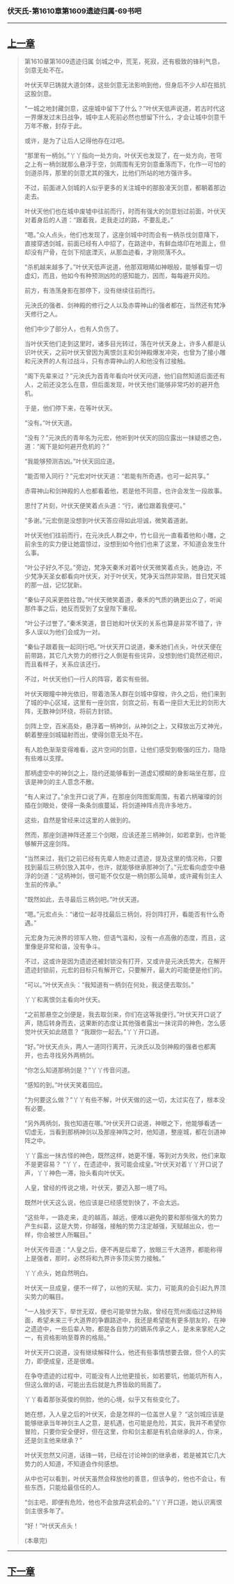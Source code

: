 ### 伏天氏-第1610章第1609遗迹归属-69书吧

--------
[上一章](./ce774d0c72eaeec3f0ec160bab274ddf.md)
--------


>
>
>
>第1610章第1609遗迹归属
>剑城之中，荒芜，死寂，还有极致的锋利气息，剑意无处不在。
>
>叶伏天早已铸就大道剑体，这些剑意无法影响到他，但身后不少人却在抵抗这股剑意。
>
>“一城之地封藏剑意，这座城中留下了什么？”叶伏天低声说道，若古时代这一界爆发过末日战争，城中主人死前必然也想留下什么，才会让城中剑意千万年不散，封存于此。
>
>或许，是为了让后人记得他存在过吧。
>
>“那里有一柄剑。”丫丫指向一处方向，叶伏天也发现了，在一处方向，苍穹之上有一柄剑就那么悬浮于空，剑周围有无穷剑意垂落而下，化作一可怕的剑道杀阵，那里的剑意尤其的强大，比他们所站的地方强许多。
>
>不过，前面进入剑城的人似乎更多的关注城中的那股凌天剑意，都朝着那边走去。
>
>叶伏天他们也在城中废墟中往前而行，时而有强大的剑意划过前面，叶伏天对着身后的人道：“跟着我，走我走过的路，不要乱走。”
>
>“嗯。”众人点头，他们也发现了，这座剑城中时而会有一柄杀伐剑意降下，直接穿透剑城，前面已经有人中招了，在路途中，有鲜血烙印在地面上，但却没有尸骨，在剑下彻底湮灭，从那血迹看，才刚陨落不久。
>
>“杀机越来越多了。”叶伏天低声说道，他那双眼睛如神眼般，能够看穿一切虚幻，而且，他如今有种预测凶险的感知能力，因而，每每避开风险。
>
>前方，有浩荡身影在那停下，没有继续往前而行。
>
>元泱氏的强者、剑神殿的修行之人以及赤霄神山的强者都在，当然还有梵净天修行之人。
>
>他们中少了部分人，也有人负伤了。
>
>当叶伏天他们走到这里时，诸多目光转过，落在叶伏天身上，许多人都是认识叶伏天，之前叶伏天曾因为离恨剑主和剑神殿爆发冲突，也曾为了接小雕和元泱界的人有过战斗，只有赤霄神山的人和他没有过接触。
>
>“阁下先辈来过？”元泱氏为首青年看向叶伏天问道，他们自然知道后面还有人，之前还没怎么在意，但后面发现，叶伏天他们能够非常巧妙的避开危机。
>
>于是，他们停下来，在等叶伏天。
>
>“没有。”叶伏天道。
>
>“没有？”元泱氏的青年名为元宏，他听到叶伏天的回应露出一抹疑惑之色，道：“阁下是如何避开危机的？”
>
>“我能够预测吉凶。”叶伏天回应道。
>
>“能否带入同行？”元宏对叶伏天道：“若能有所奇遇，也可一起共享。”
>
>赤霄神山和剑神殿的人也都看着他，若是他不同意，也许会发生一段故事。
>
>思忖了片刻，叶伏天便笑着点头道：“行，诸位跟着我便可。”
>
>“多谢。”元宏倒是没想到叶伏天答应得如此坦诚，微笑着道谢。
>
>叶伏天他们往前而行，在元泱氏人群之中，竹七目光一直看着他和小雕，之前余生的实力便让她震惊过，没想到如今他们也来了这里，不知道会发生什么事。
>
>“叶公子好久不见。”旁边，梵净天秦禾对着叶伏天微笑着点头，她身边，不少梵净天圣女都看向叶伏天，对于叶伏天，梵净天当然非常熟，昔日梵天城的那一战，记忆犹新。
>
>“秦仙子风采更胜往昔。”叶伏天微笑着道，秦禾的气质的确更出众了，听闻那件事之后，她反而受到了女皇陛下重视。
>
>“叶公子过誉了。”秦禾笑道，昔日她和叶伏天的关系也算是非常不错了，许多人误以为他们会成为一对。
>
>“秦仙子跟着我一起同行吧。”叶伏天开口说道，秦禾她们点头，叶伏天便在前带路，其它几大势力的修行之人倒是有些诧异，没想到他们竟然还相识，而且看样子，关系应该还行。
>
>不过，叶伏天他们一行人的阵容，着实有些弱。
>
>叶伏天眼瞳中神光依旧，带着浩荡人群在剑城中穿梭，许久之后，他们来到了城的中心区域，这里有一座剑宫，剑宫之前，有着一座巨大无比的剑形大阵，无数神剑环绕，将前方封锁。
>
>剑阵上空，百米高处，悬浮着一柄神剑，从神剑之上，又释放出万丈神光，朝着整座剑城辐射而出，使得剑意无处不在。
>
>有人脸色渐渐变得难看，这片空间的剑意，让他们感受到极强的压力，隐隐有些难以支撑。
>
>那柄虚空中的神剑之上，隐约还能够看到一道虚幻模糊的身影端坐在那，应该是神剑的主人意念不散。
>
>“有人来过了。”余生开口说了声，在那座剑阵图案周围，有着六柄璀璨的剑插在剑眼处，使得一条条剑痕蔓延，将剑道神阵点亮许多地方。
>
>这些，自然是曾经来过这里的人做到的。
>
>然而，那座剑道神阵还差三个剑眼，应该还差三柄神剑，如若拿到，也许能够解开这座剑阵。
>
>“当然来过，我们之前已经有先辈人物走过遗迹，提及这里的情况称，只要找到最后三柄剑放入其中，也许，就能够继承那神剑了。”元宏看向虚空中悬浮的剑道：“这柄神剑，很可能不仅仅是一柄剑那么简单，或许藏有剑主人生前的传承。”
>
>“既然如此，去寻最后三柄剑吧。”叶伏天道。
>
>“嗯。”元宏点头：“诸位一起寻找最后三柄剑，将剑阵打开，看能否有什么奇遇。”
>
>元宏身为元泱界的领军人物，但语气温和，没有一点高傲的态度，而且，这里像是非常和谐，没有争斗。
>
>不过，这或许是因为遗迹还被封锁没有打开，又或许是元泱氏势大，在解开遗迹封锁前，元宏的目标只有解开它，只要解开，最大的可能便是他们的。
>
>“可以。”叶伏天点头：“我知道有一柄剑在何处，我这便去取剑。”
>
>丫丫和离恨剑主看向叶伏天。
>
>“之前那悬空之剑便是，我去取剑来，你们在这等我便行。”叶伏天开口说了声，随后转身而去，这果断的态度让其他强者露出一抹诧异的神色，怎么感觉叶伏天如此随意？
>“我跟你一起去。”丫丫开口道。
>
>“好。”叶伏天点头，两人一道同行离开，元泱氏以及剑神殿的强者也都离开，也去寻找另外两柄剑。
>
>“你怎么知道那柄剑是？”丫丫传音问道。
>
>“感知的到。”叶伏天笑着回应。
>
>“为何要这么做？”丫丫有些不解，叶伏天做的这一切，太过实在了，根本没有必要。
>
>“另外两柄剑，我也知道在哪。”叶伏天开口说道，神眼之下，他能够看透一切虚无，当看到那柄神剑以及那座神阵之时，他知道，整座城，都在剑道神阵之中。
>
>丫丫露出一抹古怪的神色，既然这样，她更不懂，等到对方失败，他们来取不是更容易？
>“丫丫，在遗迹中，我可能会成皇。”叶伏天对着丫丫开口说了声，丫丫神色一滞，抬头看向叶伏天。
>
>人皇，曾经的传说之境，叶伏天，要迈入那一境了吗。
>
>既然叶伏天这么说，他应该是已经感觉到快了，不会太远。
>
>“这些年，一路走来，走的越高，越远，便难以避免的要和那些强大的势力产生纠葛，这是大势，你越强，接触的势力注定越强，天赋越出众，也一样，你会被世人所瞩目。”
>
>叶伏天传音道：“人皇之后，便不再是后辈了，放眼三千大道界，都能称得上是强者，那时，必然将和九界许多顶尖势力接触。”
>
>丫丫点头，她自然明白。
>
>叶伏天一旦成皇，便不一样了，以他的天赋、实力，可能真的会引起九界顶尖势力的瞩目。
>
>“一人独步天下，举世无双，便也可能举世为敌，曾经在荒州面临过这种局面，希望未来三千大道界的争霸路途中，我还是希望能有更多朋友的，在神之遗迹中，一些后辈人物，都是各自势力的嫡系传承之人，是未来掌舵人之一，有资格影响至尊界的格局。”
>
>叶伏天开口说道，没有继续解释什么，他还有些事情想要去做，但个人的实力，即便成皇，还是很难。
>
>在争夺遗迹的过程中，可能没有人比他更擅长，如若要坑，他能坑所有人，但这么做的话，可能出去后就是九界皆敌的局面了。
>
>丫丫看着那张英俊的侧脸，他的心境，似乎又有些变化了。
>
>她在想，入人皇之后的叶伏天，会是怎样的一位盖世人皇？
>“这剑城应该是能够继承当年神剑主人之意，是机遇，也可能是危险，其实，我并不希望你冒险，只要你安全便好，但在这里，你和剑主都是有机会继承的人，你来，还是剑主他来继承？”
>
>叶伏天忽然又问道，话锋一转，已经在讨论神剑的继承者，若是被其它几大势力的人知道，不知道会作何感想。
>
>从中也可以看到，叶伏天虽然会释放他的善意，但该争的，他也不会让，有些东西，只能给最信任的人。
>
>“剑主吧，即便有危险，他也不会放弃这机会的。”丫丫开口道，她认识离恨剑主很多年了。
>
>“好！”叶伏天点头！
>
>(本章完)
>
>

--------
[下一章](./cee96baa005cdfc9a71fca72afea1b6c.md)
--------
